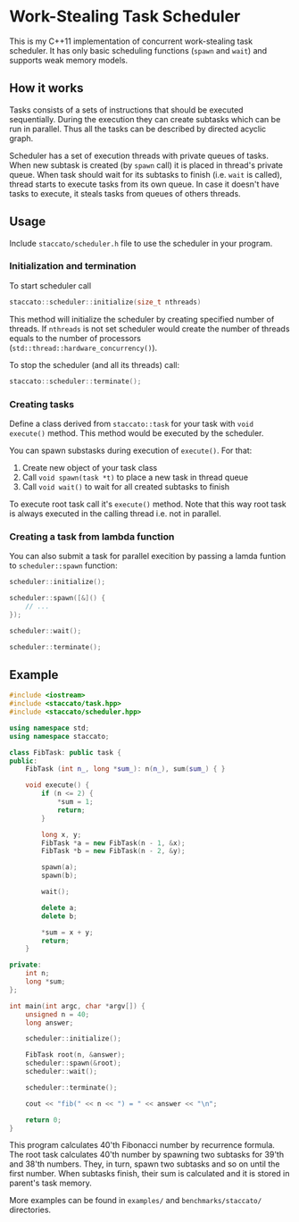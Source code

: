 # Work-Stealing Task Scheduler

This is my C++11 implementation of concurrent work-stealing task scheduler. It has only basic scheduling functions (`spawn` and `wait`) and supports weak memory models. 

## How it works
Tasks consists of a sets of instructions that should be executed sequentially. During the execution they can create subtasks which can be run in parallel. Thus all the tasks can be described by directed acyclic graph. 

Scheduler has a set of execution threads with private queues of tasks. When new subtask is created (by `spawn` call) it is placed in thread's private queue. When task should wait for its subtasks to finish (i.e. `wait` is called), thread starts to execute tasks from its own queue. In case it doesn't have tasks to execute, it steals tasks from queues of others threads.

## Usage

Include `staccato/scheduler.h` file to use the scheduler in your program.

### Initialization and termination

To start scheduler call 

```c++
staccato::scheduler::initialize(size_t nthreads)
```

This method will initialize  the scheduler by creating specified number of threads. If `nthreads` is not set scheduler would create the number of threads equals to the number of processors (`std::thread::hardware_concurrency()`).

To stop the scheduler (and all its threads) call:

```c++
staccato::scheduler::terminate();
```

### Creating tasks

Define a class derived from `staccato::task` for your task with `void execute()` method. This method would be executed by the scheduler.

You can spawn substasks during execution of `execute()`. For that:
1. Create new object of your task class
2. Call `void spawn(task *t)` to place a new task in thread queue
3. Call `void wait()` to wait for all created subtasks to finish

To execute root task call it's `execute()` method. Note that this way root task is always executed in the calling thread i.e. not in parallel.


### Creating a task from lambda function

You can also submit a task for parallel execition by passing a lamda funtion to `scheduler::spawn` function:

```c++
scheduler::initialize();

scheduler::spawn([&]() {
	// ...
});

scheduler::wait();

scheduler::terminate();
```

## Example

```c++
#include <iostream>
#include <staccato/task.hpp>
#include <staccato/scheduler.hpp>

using namespace std;
using namespace staccato;

class FibTask: public task {
public:
	FibTask (int n_, long *sum_): n(n_), sum(sum_) { }

	void execute() {
		if (n <= 2) {
			*sum = 1;
			return;
		}

		long x, y;
		FibTask *a = new FibTask(n - 1, &x);
		FibTask *b = new FibTask(n - 2, &y);

		spawn(a);
		spawn(b);

		wait();

		delete a;
		delete b;

		*sum = x + y;
		return;
	}

private:
	int n;
	long *sum;
};

int main(int argc, char *argv[]) {
	unsigned n = 40;
	long answer;

	scheduler::initialize();

	FibTask root(n, &answer);
	scheduler::spawn(&root);
	scheduler::wait();

	scheduler::terminate();

	cout << "fib(" << n << ") = " << answer << "\n";

	return 0;
}
```

This program calculates 40'th Fibonacci number by recurrence formula. The root task calculates 40'th number by spawning two subtasks for 39'th and 38'th numbers. They, in turn, spawn two subtasks and so on until the first number. When subtasks finish, their sum is calculated and it is stored in parent's task memory.

More examples can be found in `examples/` and `benchmarks/staccato/` directories.

